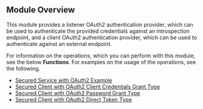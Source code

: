 ## Module Overview

This module provides a listener OAuth2 authentication provider, which can be used to authenticate the provided credentials against an introspection endpoint, and a client OAuth2 authentication provider, which can be used to authenticate against an external endpoint.

For information on the operations, which you can perform with this module, see the below **Functions**. For examples on the usage of the operations, see the following.
* [Secured Service with OAuth2 Example](https://ballerina.io/swan-lake/learn/by-example/secured-service-with-oauth2.html)
* [Secured Client with OAuth2 Client Credentials Grant Type](https://ballerina.io/swan-lake/learn/by-example/secured-client-with-oauth2-client-credentials-grant-type.html)
* [Secured Client with OAuth2 Password Grant Type](https://ballerina.io/swan-lake/learn/by-example/secured-client-with-oauth2-password-grant-type.html)
* [Secured Client with OAuth2 Direct Token Type](https://ballerina.io/swan-lake/learn/by-example/secured-client-with-oauth2-direct-token-type.html)
